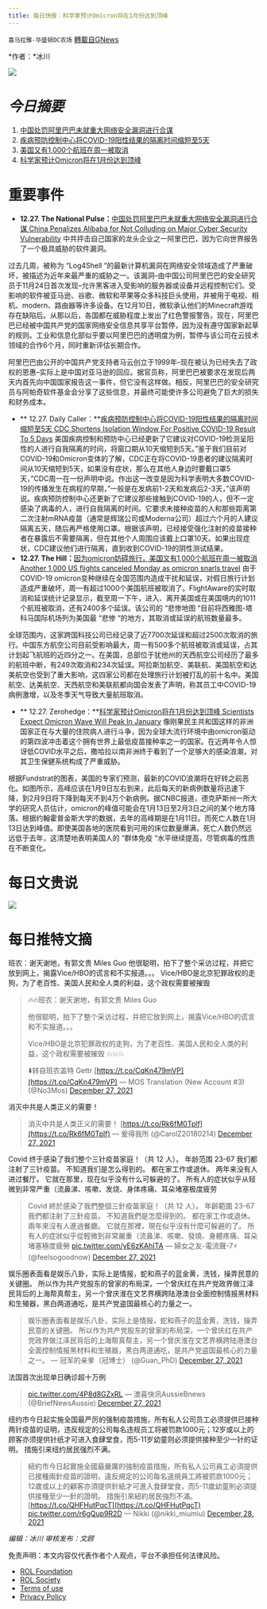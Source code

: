 ```yaml
---
title: 每日快报：科学家预计Omicron将在1月份达到顶峰
---
```

`喜马拉雅-华盛顿DC农场` [轉載自GNews](https://gnews.org/zh-hans/1796992/)

*作者：*冰川

![](http://himalayawashingtondc.org/wp-content/uploads/2021/08/每日快报.png)

# ***今日摘要***

1. [中国处罚阿里巴巴未就重大网络安全漏洞进行合谋](https://himalayawashingtondc.org/wp-admin/post.php?post=7598&amp;action=edit#1)
2. [疾病预防控制中心将COVID-19阳性结果的隔离时间缩短至5天](https://himalayawashingtondc.org/wp-admin/post.php?post=7598&amp;action=edit#2)
3. [美国又有1,000个航班在周一被取消](https://himalayawashingtondc.org/wp-admin/post.php?post=7598&amp;action=edit#3)
4. [科学家预计Omicron将在1月份达到顶峰](https://himalayawashingtondc.org/wp-admin/post.php?post=7598&amp;action=edit#4)


# 重要事件

- **12.27. The National Pulse：**[中国处罚阿里巴巴未就重大网络安全漏洞进行合谋 China Penalizes Alibaba for Not Colluding on Major Cyber Security Vulnerability](https://thenationalpulse.com/2021/12/27/china-penalizes-alibaba-for-not-colluding-on-major-cyber-security-vulnerability/)
中共抨击自己国家的龙头企业之一阿里巴巴，因为它向世界报告了一个极具威胁的软件漏洞。

过去几周，被称为 “Log4Shell “的最新计算机漏洞在网络安全领域造成了严重破坏，被描述为近年来最严重的威胁之一。该漏洞–由中国公司阿里巴巴的安全研究员于11月24日首次发现–允许黑客进入受影响的服务器或设备并远程控制它们。受影响的软件被亚马逊、谷歌、微软和苹果等众多科技巨头使用，并被用于电视、相机、modern、路由器等许多设备。在12月10日，微软承认他们的Minecraft游戏存在缺陷后。从那以后，各国都在威胁程度上发出了红色警报警告。现在，阿里巴巴已经被中国共产党的国家网络安全信息共享平台暂停，因为没有遵守国家新起草的规则。工业和信息化部似乎要以阿里巴巴的透明度为例，暂停与该公司在云技术领域的合作6个月，同时重新评估长期合作。

阿里巴巴由公开的中国共产党支持者马云创立于1999年–现在被认为已经失去了政权的恩惠–实际上是中国对亚马逊的回应。据官员称，阿里巴巴被要求在发现后两天内首先向中国国家报告这一事件，但它没有这样做。相反，阿里巴巴的安全研究员与阿帕奇软件基金会分享了这些信息，并最终可能使许多公司避免了巨大的损失和财务成本。
- ** 12.27. Daily Caller：**[疾病预防控制中心将COVID-19阳性结果的隔离时间缩短至5天 CDC Shortens Isolation Window For Positive COVID-19 Result To 5 Days](https://dailycaller.com/2021/12/27/cdc-shortens-isolation-window-for-positive-covid-19-result-to-5-days/)
美国疾病控制和预防中心已经更新了它建议对COVID-19检测呈阳性的人进行自我隔离的时间，将窗口期从10天缩短到5天。”鉴于我们目前对COVID-19和Omicron变体的了解，CDC正在将COVID-19患者的建议隔离时间从10天缩短到5天，如果没有症状，那么在其他人身边时要戴口罩5天，”CDC周一在一份声明中说。作出这一改变是因为科学表明大多数COVID-19的传播发生在病程的早期，”一般是在发病前1-2天和发病后2-3天，”该声明说。疾病预防控制中心还更新了它建议那些接触到COVID-19的人，但不一定感染了病毒的人，进行自我隔离的时间。它要求未接种疫苗的人和那些距离第二次注射mRNA疫苗（通常是辉瑞公司或Moderna公司）超过六个月的人建议隔离五天，随后再严格使用口罩。根据该声明，已经接受强化注射的疫苗接种者在暴露后不需要隔离，但在其他个人周围应该戴上口罩10天。如果出现症状，CDC建议他们进行隔离，直到收到COVID-19的阴性测试结果。
- **12.27. The Hill：**[因为omicron妨碍旅行，美国又有1,000个航班在周一被取消 Another 1,000 US flights canceled Monday as omicron snarls travel](https://thehill.com/policy/transportation/aviation/587386-1000-more-us-flights-canceled-monday-amid-omicron-disruptions)
由于COVID-19 omicron变种继续在全国范围内造成干扰和延误，对假日旅行计划造成严重破坏，周一有超过1000个美国航班被取消了。FlightAware的实时取消和延误统计记录显示，截至周一下午，进入、离开美国或在美国境内的1011个航班被取消，还有2400多个延误。该公司的 “悲惨地图 “目前将西雅图-塔科马国际机场列为美国最 “悲惨 “的地方，其取消或延误的航班数量最多。

全球范围内，这家跨国科技公司已经记录了近7700次延误和超过2500次取消的旅行。中国东方航空公司目前受影响最大，周一有500多个航班被取消或延误，占其计划起飞航班的近四分之一。在美国，总部位于犹他州的天西航空公司经历了最多的航班中断，有249次取消和234次延误。阿拉斯加航空、美联航、美国航空和达美航空也受到了重大影响，这四家公司都在处理旅行计划被打乱的前十名中。美国航空、达美航空、天西航空和美联航都向国会发表了声明，称其员工中COVID-19病例激增，以及冬季天气导致大量航班取消。
- ** 12.27. Zerohedge：**[科学家预计Omicron将在1月份达到顶峰 Scientists Expect Omicron Wave Will Peak In January](https://www.zerohedge.com/covid-19/scientists-expect-omicron-wave-will-peak-january)
像刚果民主共和国这样的非洲国家正在与大量的住院病人进行斗争，因为全球大流行环境中由omicron驱动的第四波冲击着这个拥有世界上最低疫苗接种率之一的国家。在近两年令人惊讶低COVID水平之后，撒哈拉以南非洲终于看到了一个足够大的感染浪潮，对其卫生保健系统构成了严重威胁。

根据Fundstrat的图表，美国的专家们预测，最新的COVID浪潮将在好转之前恶化。如图所示，高峰应该在1月9日左右到来，此后每天的新病例数量将迅速下降，到2月9日将下降到每天不到4万个新病例。据CNBC报道，德克萨斯州一所大学的研究人员估计，omicron的峰值可能会在1月13日至2月3日之间的某个地方降落。根据约翰霍普金斯大学的数据，去年的高峰期是在1月11日。而死亡人数在1月13日达到峰值。即使美国各地的医院看到可用的床位数量爆满，死亡人数仍然远远低于去年，这清楚地表明美国人的 “群体免疫 “水平继续提高，尽管病毒的性质在不断变化。


# 每日文贵说
![](http://himalayawashingtondc.org/wp-content/uploads/2021/12/1-1-1024x576.png)
# 每日推特文摘















班农：谢天谢地，有郭文贵 Miles Guo 他很聪明，拍下了整个采访过程，并把它放到网上，揭露Vice/HBO的谎言和不实报道。。。 Vice/HBO是北京犯罪政权的走狗，为了老百性、美国人民和全人类的利益，这个政权需要被摧毁





> 🔥🔥班农：谢天谢地，有郭文贵 Miles Guo 
> 
> 他很聪明，拍下了整个采访过程，并把它放到网上，揭露Vice/HBO的谎言和不实报道。。。
> 
> Vice/HBO是北京犯罪政权的走狗，为了老百性、美国人民和全人类的利益，这个政权需要被摧毁 💥💥💥
> 
> ⬇️转自班农盖特 Gettr [https://t.co/CqKn479mVP](https://t.co/CqKn479mVP)
> — MOS Translation (New Account #3) (@No3Mos) [December 27, 2021](https://twitter.com/No3Mos/status/1475330603943923721?ref_src=twsrc%5Etfw)







消灭中共是人类正义的需要！





> 消灭中共是人类正义的需要！ [https://t.co/Rk6fM0Tplf](https://t.co/Rk6fM0Tplf)
> — 爰得我所 (@CarolZ20180214) [December 27, 2021](https://twitter.com/CarolZ20180214/status/1475510548158636036?ref_src=twsrc%5Etfw)







Covid 终于感染了我们整个三针疫苗家庭！（共 12 人）。 年龄范围 23-67 我们都注射了三针疫苗。 不知道我们是怎么得到的。 都在家工作或退休。 两年来没有人进过餐厅。 它就在那里，现在似乎没有什么可躲避的了。 所有人的症状似乎从轻微到非常严重（流鼻涕、咳嗽、发烧、身体疼痛、耳朵堵塞极度疲劳





> Covid 終於感染了我們整個三針疫苗家庭！（共 12 人）。 年齡範圍 23-67 我們都注射了三針疫苗。 不知道我們是怎麼得到的。 都在家工作或退休。 兩年來沒有人進過餐廳。 它就在那裡，現在似乎沒有什麼可躲避的了。 所有人的症狀似乎從輕微到非常嚴重（流鼻涕、咳嗽、發燒、身體疼痛、耳朵堵塞極度疲勞 [pic.twitter.com/yE6zKAhITA](https://t.co/yE6zKAhITA)
> — 婦女之友-電流聲-7⚡️ (@feelsogoodnow) [December 27, 2021](https://twitter.com/feelsogoodnow/status/1475318625741389828?ref_src=twsrc%5Etfw)







娱乐圈表面看是娱乐八卦，实际上是情报，蛇和燕子的蓝金黄，洗钱，操弄民意的关键圈。 所以作为共产党股东的曾家的布局深，一个曾庆红在共产党政界做江泽民背后的上海帮真帮主，另一个曾庆淮在文艺界横跨陆港澳台全面控制情报黑材料和生殖器，黑白两道通吃，是共产党盗国最核心的力量之一。





> 娱乐圈表面看是娱乐八卦，实际上是情报，蛇和燕子的蓝金黄，洗钱，操弄民意的关键圈。
> 所以作为共产党股东的曾家的布局深，一个曾庆红在共产党政界做江泽民背后的上海帮真帮主，另一个曾庆淮在文艺界横跨陆港澳台全面控制情报黑材料和生殖器，黑白两道通吃，是共产党盗国最核心的力量之一。
> — 冠军的亲爹（冠博士） (@Guan\_PhD) [December 27, 2021](https://twitter.com/Guan_PhD/status/1475314705468203011?ref_src=twsrc%5Etfw)







法国首次出现单日确诊超十万例





> [pic.twitter.com/4P8d8GZxRL](https://t.co/4P8d8GZxRL)
> — 澳喜快讯AussieBnews (@BriefNewsAussie) [December 27, 2021](https://twitter.com/BriefNewsAussie/status/1475605652370300938?ref_src=twsrc%5Etfw)







纽约市今日起实施全国最严厉的强制疫苗措施，所有私人公司员工必须提供已接种两针疫苗的证明，违反规定的公司每名违规员工将被罚款1000元；12岁或以上的顾客亦须提供针纸才可进入食肆堂食，而5-11岁幼童则必须提供接种至少一针的证明。
措施引来纽约居民强烈不满。





> 紐約市今日起實施全國最嚴厲的強制疫苗措施，所有私人公司員工必須提供已接種兩針疫苗的證明，違反規定的公司每名違規員工將被罰款1000元；12歲或以上的顧客亦須提供針紙才可進入食肆堂食，而5-11歲幼童則必須提供接種至少一針的證明。
> 措施引來紐約居民強烈不滿。[https://t.co/QHFHutPqcT](https://t.co/QHFHutPqcT) [pic.twitter.com/r6gQup9R2D](https://t.co/r6gQup9R2D)
> — Nikki (@nikki\_miumiu) [December 28, 2021](https://twitter.com/nikki_miumiu/status/1475625156944883713?ref_src=twsrc%5Etfw)





















*编辑：冰川
审核发布：文顾*

 

免责声明：本文内容仅代表作者个人观点，平台不承担任何法律风险。

- [ROL Foundation](https://rolfoundation.org/)
- [ROL Society](https://rolsociety.org/)
- [Terms of use](https://gnews.org/terms-of-use-3/)
- [Privacy Policy](https://gnews.org/privacy-policy/)
